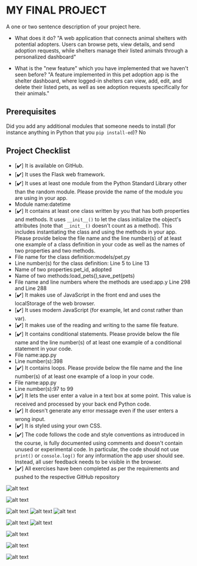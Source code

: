 # MY FINAL PROJECT
A one or two sentence description of your project here.
- What does it do?
"A web application that connects animal shelters with potential adopters. Users can browse pets, view details, and send adoption requests, while shelters manage their listed animals through a personalized dashboard"


- What is the "new feature" which you have implemented that
we haven't seen before?
 "A  feature implemented in this pet adoption app is the shelter dashboard, where logged-in shelters can view, add, edit, and delete their listed pets, as well as see adoption requests specifically for their animals."
## Prerequisites
Did you add any additional modules that someone needs to
install (for instance anything in Python that you `pip
install-ed`)?
No
## Project Checklist
- [✔️] It is available on GitHub.
- [✔️] It uses the Flask web framework.
- [✔️] It uses at least one module from the Python Standard
Library other than the random module.
 Please provide the name of the module you are using in your
app.
 - Module name:datetime 
- [✔️] It contains at least one class written by you that has
both properties and methods. It uses `__init__()` to let the
class initialize the object's attributes (note that
`__init__()` doesn't count as a method). This includes
instantiating the class and using the methods in your app.
Please provide below the file name and the line number(s) of
at least one example of a class definition in your code as
well as the names of two properties and two methods.
 - File name for the class definition:models/pet.py
 - Line number(s) for the class definition: Line 5 to Line 13
 - Name of two properties:pet_id, adopted
 - Name of two methods:load_pets(),save_pet(pets)
 - File name and line numbers where the methods are used:app.y  Line 298 and Line 288
- [✔️] It makes use of JavaScript in the front end and uses the
localStorage of the web browser.
- [✔️] It uses modern JavaScript (for example, let and const
rather than var).
- [✔️] It makes use of the reading and writing to the same file
feature.
- [✔️] It contains conditional statements. Please provide below
the file name and the line number(s) of at least
 one example of a conditional statement in your code.
 - File name:app.py
 - Line number(s):398
- [✔️] It contains loops. Please provide below the file name
and the line number(s) of at least
 one example of a loop in your code.
 - File name:app.py
 - Line number(s):97 to 99
- [✔️] It lets the user enter a value in a text box at some
point.
 This value is received and processed by your back end
Python code.
- [✔️] It doesn't generate any error message even if the user
enters a wrong input.
- [✔️] It is styled using your own CSS.
- [✔️] The code follows the code and style conventions as
introduced in the course, is fully documented using comments
and doesn't contain unused or experimental code.
 In particular, the code should not use `print()` or
`console.log()` for any information the app user should see.
Instead, all user feedback needs to be visible in the
browser.
- [✔️] All exercises have been completed as per the
requirements and pushed to the respective GitHub repository

![alt text](image.png)

![alt text](image-1.png)


![alt text](image-3.png)
![alt text](image-4.png)
![alt text](image-5.png)

![alt text](image-6.png)
![alt text](image-2.png)

![alt text](image-7.png)

![alt text](image-8.png)

![alt text](image-9.png)

